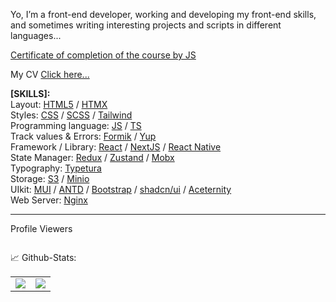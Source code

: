 Yo, I’m a front-end developer, working and developing my front-end skills, and sometimes writing interesting projects and scripts in different languages...

<a href="https://udemy-certificate.s3.amazonaws.com/pdf/UC-455b9aca-127a-42a3-bc9e-42eaa62f51bb.pdf">Certificate of completion of the course by JS</a> <br/>

My CV <a href="https://zemtsow.github.io">Click here...</a> <br/>

<b>[SKILLS]:</b><br/>
Layout: <a href='https://ru.wikipedia.org/wiki/HTML' target='_blank'>HTML5</a> / <a href="https://htmx.org/" target='_blank'>HTMX</a><br/>
Styles: <a href='https://ru.wikipedia.org/wiki/CSS' target='_blank'>CSS</a> / <a href='https://sass-lang.com/' target='_blank'>SCSS</a> / <a href='https://tailwindcss.com/' target='_blank'>Tailwind</a><br/>
Programming language: <a href='https://developer.mozilla.org/ru/docs/Web/JavaScript' target='_blank'>JS</a> / <a href='https://www.typescriptlang.org/' target='_blank'>TS</a><br/>
Track values & Errors: <a href="https://formik.org/">Formik</a> / <a href="https://www.npmjs.com/package/yup">Yup</a></br>
Framework / Library: <a href='https://react.dev/' target='_blank'>React</a> / <a href='https://nextjs.org/' target='_blank'>NextJS</a> / <a href="https://reactnative.dev/">React Native</a> <br/>
State Manager: <a href='https://redux.js.org/' target='_blank'>Redux</a> / <a href='https://zustand-demo.pmnd.rs/' target='_blank'>Zustand</a> / <a href="https://mobx.js.org/README.html">Mobx</a><br/> 
Typography: <a href='https://typetura.com/?v=7516fd43adaa' target="_blank">Typetura</a><br/>
Storage: <a href="https://de.wikipedia.org/wiki/S3" target="_blank">S3</a> / <a href="https://min.io/" target="_blank">Minio</a><br/>
UIkit: <a href='https://mui.com/' target='_blank'>MUI</a> / <a href='https://ant.design/' target='_blank'>ANTD</a> / <a href='https://getbootstrap.com/' target='_blank'>Bootstrap</a> / <a href="https://ui.shadcn.com" target="_blank">shadcn/ui</a> / <a href="https://ui.aceternity.com" target="_blank">Aceternity</a> <br/>
Web Server: <a href='https://ru.wikipedia.org/wiki/Nginx' target='_blank'>Nginx</a><br/>

------------------------------------------------------------------------------------------------------------------------------------------------

<p>Profile Viewers</p>
<img align="center" src="https://profile-counter.glitch.me/zemtsow/count.svg" alt="" />

📈 Github-Stats:<br/>
<table>
  <tr>
    <td align="center" style="padding=0;width=50%;">
      <img align="center" style="padding=0;" src="https://grs.quantumly.dev/api/?username=zemtsow&show_icons=true&title_color=4F8CC9&text_color=9f9f9f&bg_color=00000000&hide_border=true&icon_color=4F8CC9&hide_title=true&count_private=true" />
    </td>
    <td align="center" style="padding=0;width=50%;">
      <img align="center" style="padding=0;" src="https://grs.quantumly.dev/api/top-langs/?username=zemtsow&layout=compact&show_icons=true&title_color=4F8CC9&text_color=9f9f9f&bg_color=00000000&hide_border=true&icon_color=00000000&count_private=true&extra=skyra-project/acrysel,aelia,ai,alestra,anti-user-gateway,audio,char,decorators,editable-commands,eslint-config,evlyn,lycore,orm,resource-webhooks,settings-gateway,skyra,skyra-sharp,skyra.pw,tags,wizard;binarytf/binarytf;discordjs/discord.js,discord.js-modules,builders,collection;novariableglobal/mood,g.shift,one-thousand-years;sapphiredev/framework,pieces,plugins,readme,resource-webhooks,type,utilities" />
    </td>
  </tr>
</table>

